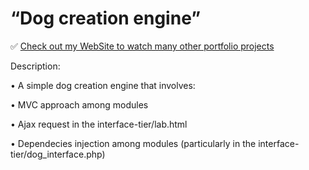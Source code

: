 # “Dog creation engine”

✅ [Check out my WebSite to watch many other portfolio projects](https://lorenzo-viganego.com/)

Description:

•	A simple dog creation engine that involves: 

•	MVC approach among modules

•	Ajax request in the interface-tier/lab.html

•	Dependecies injection among modules (particularly in the interface-tier/dog_interface.php)
